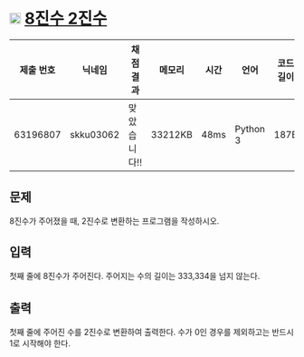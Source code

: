 # <img width="20px"  src="https://d2gd6pc034wcta.cloudfront.net/tier/4.svg" class="solvedac-tier"> [8진수 2진수](https://www.acmicpc.net/problem/1212) 

| 제출 번호 | 닉네임 | 채점 결과 | 메모리 | 시간 | 언어 | 코드 길이 |
|---|---|---|---|---|---|---|
|63196807|skku03062|맞았습니다!! |33212KB|48ms|Python 3|187B|

## 문제
<p>8진수가 주어졌을 때, 2진수로 변환하는 프로그램을 작성하시오.</p>

## 입력
<p><span style="line-height:1.6em">첫째 줄에 8진수가 주어진다. 주어지는 수의 길이는 333,334을 넘지 않는다.</span></p>

## 출력
<p>첫째 줄에 주어진 수를 2진수로 변환하여 출력한다. 수가 0인 경우를 제외하고는 반드시 1로 시작해야 한다.</p>

